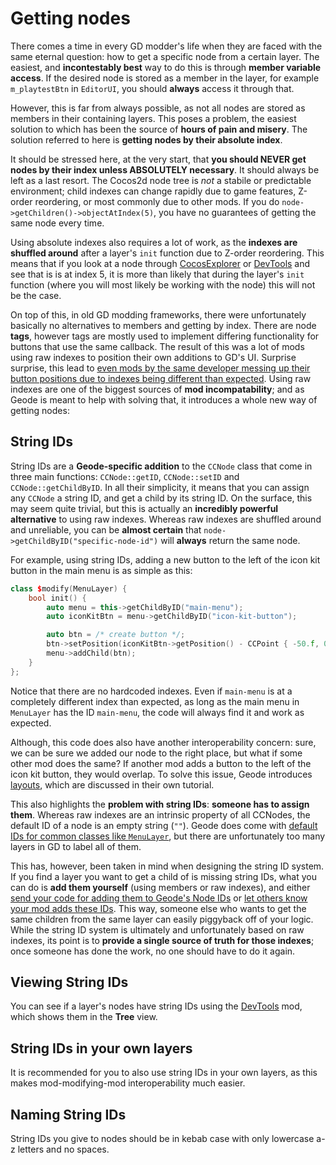 # Getting nodes

There comes a time in every GD modder's life when they are faced with the same eternal question: how to get a specific node from a certain layer. The easiest, and **incontestably best** way to do this is through **member variable access**. If the desired node is stored as a member in the layer, for example `m_playtestBtn` in `EditorUI`, you should __always__ access it through that.

However, this is far from always possible, as not all nodes are stored as members in their containing layers. This poses a problem, the easiest solution to which has been the source of **hours of pain and misery**. The solution referred to here is **getting nodes by their absolute index**.

It should be stressed here, at the very start, that **you should __NEVER__ get nodes by their index unless ABSOLUTELY __necessary__**. It should always be left as a last resort. The Cocos2d node tree is _not_ a stabile or predictable environment; child indexes can change rapidly due to game features, Z-order reordering, or most commonly due to other mods. If you do `node->getChildren()->objectAtIndex(5)`, you have no guarantees of getting the same node every time.

Using absolute indexes also requires a lot of work, as the **indexes are shuffled around** after a layer's `init` function due to Z-order reordering. This means that if you look at a node through [CocosExplorer](https://github.com/matcool/CocosExplorer) or [DevTools](https://github.com/geode-sdk/devtools) and see that is is at index 5, it is more than likely that during the layer's `init` function (where you will most likely be working with the node) this will not be the case.

On top of this, in old GD modding frameworks, there were unfortunately basically no alternatives to members and getting by index. There are node **tags**, however tags are mostly used to implement differing functionality for buttons that use the same callback. The result of this was a lot of mods using raw indexes to position their own additions to GD's UI. Surprise surprise, this lead to [even mods by the same developer messing up their button positions due to indexes being different than expected](https://discord.com/channels/822510988409831486/858820729234391063/881436739250585610). Using raw indexes are one of the biggest sources of **mod incompatability**; and as Geode is meant to help with solving that, it introduces a whole new way of getting nodes:

## String IDs

String IDs are a **Geode-specific addition** to the `CCNode` class that come in three main functions: `CCNode::getID`, `CCNode::setID` and `CCNode::getChildByID`. In all their simplicity, it means that you can assign any `CCNode` a string ID, and get a child by its string ID. On the surface, this may seem quite trivial, but this is actually an **incredibly powerful alternative** to using raw indexes. Whereas raw indexes are shuffled around and unreliable, you can be **almost certain** that `node->getChildByID("specific-node-id")` will **always** return the same node.

For example, using string IDs, adding a new button to the left of the icon kit button in the main menu is as simple as this:
```cpp
class $modify(MenuLayer) {
    bool init() {
        auto menu = this->getChildByID("main-menu");
        auto iconKitBtn = menu->getChildByID("icon-kit-button");

        auto btn = /* create button */;
        btn->setPosition(iconKitBtn->getPosition() - CCPoint { -50.f, 0.f });
        menu->addChild(btn);
    }
};
```
Notice that there are no hardcoded indexes. Even if `main-menu` is at a completely different index than expected, as long as the main menu in `MenuLayer` has the ID `main-menu`, the code will always find it and work as expected.

Although, this code does also have another interoperability concern: sure, we can be sure we added our node to the right place, but what if some other mod does the same? If another mod adds a button to the left of the icon kit button, they would overlap. To solve this issue, Geode introduces [layouts](/tutorials/layouts.md), which are discussed in their own tutorial.

This also highlights the **problem with string IDs**: **someone has to assign them**. Whereas raw indexes are an intrinsic property of all CCNodes, the default ID of a node is an empty string (`""`). Geode does come with [default IDs for common classes like `MenuLayer`](https://github.com/geode-sdk/geode/blob/91cecf3843d246939be4057cdf8e7d5d607aeeb1/loader/src/hooks/MenuLayer.cpp#L150-L197), but there are unfortunately too many layers in GD to label all of them.

This has, however, been taken in mind when designing the string ID system. If you find a layer you want to get a child of is missing string IDs, what you can do is **add them yourself** (using members or raw indexes), and either [send your code for adding them to Geode's Node IDs](https://github.com/geode-sdk/nodeids/pulls/new) or [let others know your mod adds these IDs](https://discord.gg/9e43WMKzhp). This way, someone else who wants to get the same children from the same layer can easily piggyback off of your logic. While the string ID system is ultimately and unfortunately based on raw indexes, its point is to **provide a single source of truth for those indexes**; once someone has done the work, no one should have to do it again.

## Viewing String IDs

You can see if a layer's nodes have string IDs using the [DevTools](https://github.com/geode-sdk/devtools) mod, which shows them in the **Tree** view.

## String IDs in your own layers

It is recommended for you to also use string IDs in your own layers, as this makes mod-modifying-mod interoperability much easier.

## Naming String IDs

String IDs you give to nodes should be in kebab case with only lowercase a-z letters and no spaces.



